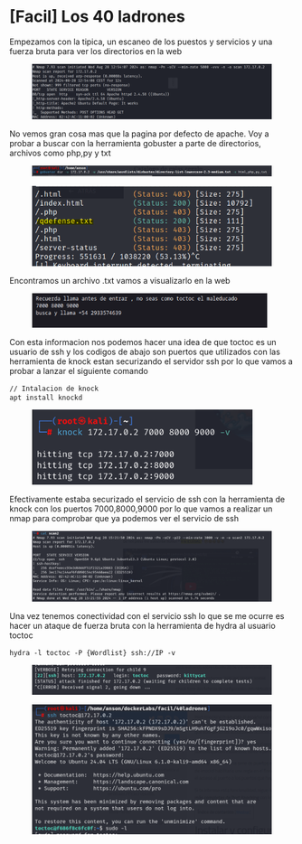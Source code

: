 # \[Facil] Los 40 ladrones

Empezamos con la tipica, un escaneo de los puestos y servicios y una fuerza bruta para ver los directorios en la web

<figure><img src="../../../../.gitbook/assets/image (45).png" alt=""><figcaption></figcaption></figure>

No vemos gran cosa mas que la pagina por defecto de apache. Voy a probar a buscar con la herramienta gobuster a parte de directorios, archivos como php,py y txt

<figure><img src="../../../../.gitbook/assets/image (48).png" alt=""><figcaption></figcaption></figure>

<div align="left">

<figure><img src="../../../../.gitbook/assets/image (47).png" alt="" width="485"><figcaption></figcaption></figure>

</div>

Encontramos un archivo .txt vamos a visualizarlo en la web

<div align="left">

<figure><img src="../../../../.gitbook/assets/image (49).png" alt="" width="416"><figcaption></figcaption></figure>

</div>

Con esta informacion nos podemos hacer una idea de que toctoc es un usuario de ssh y los codigos de abajo son puertos que utilizados con las herramienta de knock estan securizando el servidor ssh por lo que vamos a probar a lanzar el siguiente comando

```
// Intalacion de knock
apt install knockd
```

<div align="left">

<figure><img src="../../../../.gitbook/assets/image (52).png" alt="" width="390"><figcaption></figcaption></figure>

</div>

Efectivamente estaba securizado el servicio de ssh con la herramienta de knock con los puertos 7000,8000,9000 por lo que vamos a realizar un nmap para comprobar que ya podemos ver el servicio de ssh

<figure><img src="../../../../.gitbook/assets/image (50).png" alt=""><figcaption></figcaption></figure>

Una vez tenemos conectividad con el servicio ssh lo que se me ocurre es hacer un ataque de fuerza bruta con la herramienta de hydra al usuario toctoc

```
hydra -l toctoc -P {Wordlist} ssh://IP -v
```

<div align="left">

<figure><img src="../../../../.gitbook/assets/image (53).png" alt="" width="563"><figcaption></figcaption></figure>

</div>

<div align="left">

<figure><img src="../../../../.gitbook/assets/image (54).png" alt="" width="563"><figcaption></figcaption></figure>

</div>

